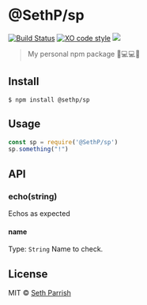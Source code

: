 
# @SethP/sp 
[![Build Status](https://img.shields.io/travis/setherizor/sp.svg)](https://travis-ci.org/Setherizor/sp.svg?branch=master)
[![XO code style](https://img.shields.io/badge/code_style-XO-5ed9c7.svg)](https://github.com/sindresorhus/xo)
![](https://img.shields.io/npm/l/express.svg)
> My personal npm package 💖💻💻💖

## Install
```
$ npm install @sethp/sp
```

## Usage
```js
const sp = require('@SethP/sp')
sp.something("!")
```

## API
### echo(string)
Echos as expected
#### name
Type: `String`
Name to check.

## License
MIT © [Seth Parrish](https://setherizor.github.io)